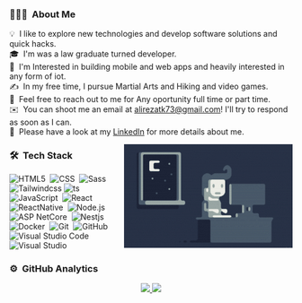 
### 👨🏻‍💻 &nbsp;About Me

💡 &nbsp;I like to explore new technologies and develop software solutions and quick hacks.\
🎓 &nbsp;I'm was a law graduate turned developer.\
🌱 &nbsp;I'm Interested in building mobile and web apps and heavily interested in any form of iot.\
✍️ &nbsp;In my free time, I pursue Martial Arts and Hiking and video games.\
💬 &nbsp;Feel free to reach out to me for Any oportunity full time or part time.\
✉️ &nbsp;You can shoot me an email at alirezatk73@gmail.com! I'll try to respond as soon as I can.\
📄 &nbsp;Please have a look at my [LinkedIn](https://www.linkedin.com/in/art1373/) for more details about me.

<img alt="Night Coding" src="https://raw.githubusercontent.com/AVS1508/AVS1508/master/assets/Night-Coding.gif" align="right"/>

### 🛠 &nbsp;Tech Stack

![HTML5](https://img.shields.io/badge/-HTML5-05122A?style=flat&logo=HTML5)&nbsp;
![CSS](https://img.shields.io/badge/-CSS-05122A?style=flat&logo=CSS3&logoColor=1572B6)&nbsp;
![Sass](https://img.shields.io/badge/-Sass-05122A?style=flat&logo=Sass)&nbsp;
![Tailwindcss](https://img.shields.io/badge/-Tailwindcss-05122A?style=flat&logo=tailwindcss&logoColor=38bdf8)
![ts](https://badgen.net/badge/-/TypeScript?icon=typescript&label&labelColor=blue&color=555555)
![JavaScript](https://img.shields.io/badge/-JavaScript-05122A?style=flat&logo=javascript)&nbsp;
![React](https://img.shields.io/badge/-React-05122A?style=flat&logo=react)&nbsp;
![ReactNative](https://img.shields.io/badge/-ReactNative-05122A?style=flat&logo=react)&nbsp;
![Node.js](https://img.shields.io/badge/-Node.js-05122A?style=flat&logo=node.js)&nbsp;
![ASP NetCore](https://img.shields.io/badge/-ASPNET-9584ba?style=flat&logo=dotnet)&nbsp;
![Nestjs](https://img.shields.io/badge/-Nestjs-05122A?style=flat&logo=Nestjs)&nbsp;
![Docker](https://img.shields.io/badge/-Docker-05122A?style=flat&logo=Docker)&nbsp;
![Git](https://img.shields.io/badge/-Git-05122A?style=flat&logo=git)&nbsp;
![GitHub](https://img.shields.io/badge/-GitHub-05122A?style=flat&logo=github)&nbsp;
![Visual Studio Code](https://img.shields.io/badge/-Visual%20Studio%20Code-05122A?style=flat&logo=visual-studio-code&logoColor=007ACC)&nbsp;
![Visual Studio](https://img.shields.io/badge/-Visual%20Studio-05122A?style=flat&logo=visual-studio&logoColor=956feb)&nbsp;


### ⚙️ &nbsp;GitHub Analytics

<p align="center">
<a href="https://github.com/art1373">
  <img height="180em" src="https://github-readme-stats-eight-theta.vercel.app/api?username=art1373&show_icons=true&theme=algolia&include_all_commits=true&count_private=true"/>
  <img height="180em" src="https://github-readme-stats-eight-theta.vercel.app/api/top-langs/?username=art1373&layout=compact&langs_count=8&theme=algolia"/>
</a>
</p>

<!-- ### 🤝🏻 &nbsp;Connect with Me

<p align="center">
<a href="https://www.linkedin.com/in/alireza-tavakol73"><img src="https://img.shields.io/badge/-AlirezaTavakol-0077B5?style=flat&logo=Linkedin&logoColor=white"/></a>
<a href="mailto:alirezatk73@gmail.com"><img src="https://img.shields.io/badge/-alirezatk73@gmail.com-D14836?style=flat&logo=Gmail&logoColor=white"/></a>
 -->
